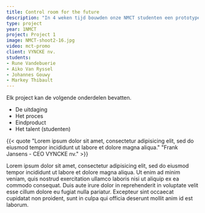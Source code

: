 ```yaml
---
title: Control room for the future
description: "In 4 weken tijd bouwden onze NMCT studenten een prototype “Controlroom of the future” voor de biomassa centrales van Vyncke. Live data visualisatie vanuit Nederland in een Microsoft Hololens applicatie!"
type: project
year: 1NMCT
project: Project 1
image: NMCT-shoot2-16.jpg
video: mct-promo
client: VYNCKE nv.
students:
- Rune Vandebuerie
- Aiko Van Ryssel
- Johannes Gouwy
- Markey Thibault
---
```


Elk project kan de volgende onderdelen bevatten.
- De uitdaging
- Het proces
- Eindproduct
- Het talent (studenten)

{{< quote "Lorem ipsum dolor sit amet, consectetur adipisicing elit, sed do eiusmod tempor incididunt ut labore et dolore magna aliqua." "Frank Jansens - CEO VYNCKE nv." >}}

Lorem ipsum dolor sit amet, consectetur adipisicing elit, sed do eiusmod tempor incididunt ut labore et dolore magna aliqua. Ut enim ad minim veniam, quis nostrud exercitation ullamco laboris nisi ut aliquip ex ea commodo consequat. Duis aute irure dolor in reprehenderit in voluptate velit esse cillum dolore eu fugiat nulla pariatur. Excepteur sint occaecat cupidatat non proident, sunt in culpa qui officia deserunt mollit anim id est laborum.
